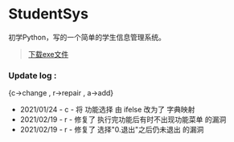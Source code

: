 # StudentSys
初学Python，写的一个简单的学生信息管理系统。
  
>[下载exe文件](https://github.com/LonelyMarch/StudentSys/releases)
  
### Update log :
{c->change , r->repair , a->add}
  
+ 2021/01/24 - c - 将 功能选择 由 ifelse 改为了 字典映射
+ 2021/02/19 - r - 修复了 执行完功能后有时不出现功能菜单 的漏洞
+ 2021/02/19 - r - 修复了 选择"0.退出"之后仍未退出 的漏洞
